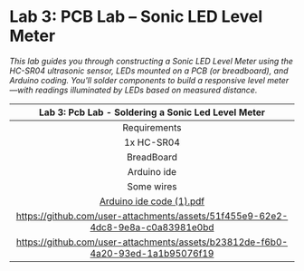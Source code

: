 # Lab 3: PCB Lab – Sonic LED Level Meter
*This lab guides you through constructing a Sonic LED Level Meter using the HC-SR04 ultrasonic sensor, LEDs mounted on a PCB (or breadboard), and Arduino coding. You'll solder components to build a responsive level meter—with readings illuminated by LEDs based on measured distance.*

|                              Lab 3: Pcb Lab - Soldering a Sonic Led Level Meter |
| :------------------------------------------------------------------------: |
|Requirements |
| 1x HC-SR04 |
|BreadBoard |
| Arduino ide |
| Some wires |
|[Arduino ide code (1).pdf](https://github.com/user-attachments/files/21303140/Arduino.ide.code.1.pdf)|
| https://github.com/user-attachments/assets/51f455e9-62e2-4dc8-9e8a-c0a83981e0bd |
| https://github.com/user-attachments/assets/b23812de-f6b0-4a20-93ed-1a1b95076f19 |



